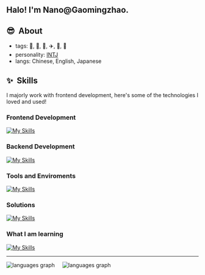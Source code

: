 <h2> Halo! I'm Nano@Gaomingzhao.</h2>

<div align="left">
<h2> 😎 &nbsp;About</h2>

- tags: 🎵, 🍙, 🥤, ✈️, 🍬, 🛒
- personality: [INTJ](https://www.16personalities.com/intj-personality)
- langs: Chinese, English, Japanese
</div>

<div align="left">
<h2> ✨ &nbsp;Skills</h2>

<p>
  I majorly work with frontend development, here's some of the technologies I loved and used!
</p>

<h3>Frontend Development</h3>

  [![My Skills](https://skillicons.dev/icons?i=html,css,javascript,typescript,vuejs,nuxtjs,svelte,astro,pinia,tailwindcss,sass,less,vuetify,bootstrap,tauri,vite,vitest,vercel,npm,pnpm,yarn)](https://skillicons.dev)
  
<h3>Backend Development</h3>

  [![My Skills](https://skillicons.dev/icons?i=nodejs,express,mongodb)](https://skillicons.dev)
  
<h3>Tools and Enviroments</h3>

  [![My Skills](https://skillicons.dev/icons?i=markdown,vscode,docker,git,figma,postman)](https://skillicons.dev)
  
<h3>Solutions</h3>

  [![My Skills](https://skillicons.dev/icons?i=github,stackoverflow)](https://skillicons.dev)

<h3>What I am learning</h3>

  [![My Skills](https://skillicons.dev/icons?i=php)](https://skillicons.dev)
</div>

---

<div align="left">
  <img src="https://github-readme-stats.vercel.app/api?username=gaomingzhao666&locale=en&theme=highcontrast&card_width=400&show_icons=true&hide_border=true&bg_color=171717&title_color=ff66cc&text_color=ffffff&border_color=ff99cc" alt="languages graph" />
  &nbsp;&nbsp;&nbsp;
  <img src="https://github-readme-stats.vercel.app/api/top-langs?username=gaomingzhao666&locale=en&hide_title=false&layout=compact&card_width=370&langs_count=8&theme=highcontrast&hide_border=true&bg_color=171717&title_color=ff66cc&text_color=ffffff&border_color=ff99cc" alt="languages graph" />
</div>
